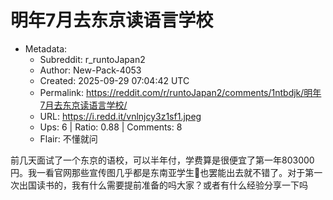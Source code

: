 # 明年7月去东京读语言学校

- Metadata:
  - Subreddit: r_runtoJapan2
  - Author: New-Pack-4053
  - Created: 2025-09-29 07:04:42 UTC
  - Permalink: https://reddit.com/r/runtoJapan2/comments/1ntbdjk/明年7月去东京读语言学校/
  - URL: https://i.redd.it/vnlnjcy3z1sf1.jpeg
  - Ups: 6 | Ratio: 0.88 | Comments: 8
  - Flair: 不懂就问


前几天面试了一个东京的语校，可以半年付，学费算是很便宜了第一年803000円。我一看官网那些宣传图几乎都是东南亚学生🥹也罢能出去就不错了。对于第一次出国读书的，我有什么需要提前准备的吗大家？或者有什么经验分享一下吗

